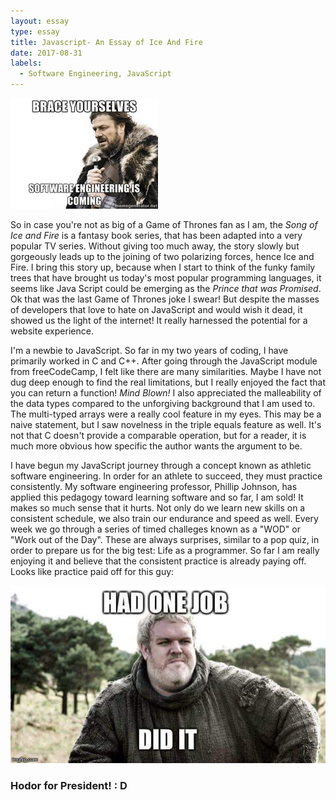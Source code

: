```yaml
---
layout: essay
type: essay
title: Javascript- An Essay of Ice And Fire
date: 2017-08-31
labels:
  - Software Engineering, JavaScript
---
```


<img class="ui medium right floated rounded image" src="../images/e_javascript_coming.jpg">


So in case you're not as big of a Game of Thrones fan as I am, the *Song of Ice and Fire* is a fantasy book series, that has been adapted into a very popular TV series. Without giving too much away, the story slowly but gorgeously leads up to the joining of two polarizing forces, hence Ice and Fire. I bring this story up, because when I start to think of the funky family trees that have brought us today's most popular programming languages, it seems like Java Script could be emerging as the *Prince that was Promised*. Ok that was the last Game of Thrones joke I swear! But despite the masses of developers that love to hate on JavaScript and would wish it dead, it showed us the light of the internet! It really harnessed the potential for a website experience. 

I'm a newbie to JavaScript. So far in my two years of coding, I have primarily worked in C and C++. After going through the JavaScript module from freeCodeCamp, I felt like there are many similarities. Maybe I have not dug deep enough to find the real limitations, but I really enjoyed the fact that you can return a function! *Mind Blown!* I also appreciated the malleability of the data types compared to the unforgiving background that I am used to. The multi-typed arrays were a really cool feature in my eyes. This may be a naive statement, but I saw novelness in the triple equals feature as well. It's not that C doesn't provide a comparable operation, but for a reader, it is much more obvious how specific the author wants the argument to be. 

I have begun my JavaScript journey through a concept known as athletic software engineering. In order for an athlete to succeed, they must practice consistently. My software engineering professor, Phillip Johnson, has applied this pedagogy toward learning software and so far, I am sold! It makes so much sense that it hurts. Not only do we learn new skills on a consistent schedule, we also train our endurance and speed as well. Every week we go through a series of timed challeges known as a "WOD" or "Work out of the Day". These are always surprises, similar to a pop quiz, in order to prepare us for the big test: Life as a programmer. So far I am really enjoying it and believe that the consistent practice is already paying off. Looks like practice paid off for this guy: 

<img class="ui image" src="../images/e_javascript_job.jpg">

###  Hodor for President! : D
